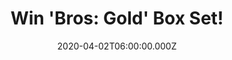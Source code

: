 ---
campaign-uuid: "c-2caadf8e-0803-477b-bb67-a473028b494c"
type: "Competition"
category: "Music"
date: "2020-04-02T06:00:00.000Z"
end-date: "2020-05-02T23:59:00.000Z"
disable-form: false
is_promoted: false
has_entry_page: true
title: "Win 'Bros: Gold' Box Set!"
competition-description: "<p>We have managed to get our hands on the only Bros compilation\
  \ you'll ever need. This definitive 3CD set features 45 tracks focused on their\
  \ biggest hits, including 11 top 40 hit singles.</p>\n<p>Want it? Click below for\
  \ a chance to win.</p>\n"
hero-header: "Win 'Bros: Gold' Box Set!"
terms-confirmation: "N/A"
banner-img: "https://assets.expresslyapp.com/asset-291002d6-1afc-4eea-b5d0-4f96d1ab02b7.jpg"
logo-left-href: "http://club.expressly.io"
logo-left-image: "https://assets.expresslyapp.com/asset-e5f474d1-2551-492a-9865-4dc5ae5f0523.jpg"
logo-left-title: "Expressly Club"
bg-image-hero: "https://assets.expresslyapp.com/asset-821c1bd4-3bd7-42eb-9cea-4a0591072d9f.jpg"
bg-image-first: "https://assets.expresslyapp.com/asset-126f4943-be68-483c-b739-561ff6548143.jpg"
section1-content: "<p>Bros are one of the biggest bands from the 1980s, consisting\
  \ of two Twin brothers Matt and Luke Goss and Craig Logan. They were England's biggest\
  \ heartthrobs scoring eight consecutive top ten hits and in 1989 they won a BRIT\
  \ for the best new artist. This definitive 3CD set features 45 tracks focused on\
  \ their biggest hits, including 11 top 40 hit singles. </p>\n<p>Click below and\
  \ it could be yours!</p>\n"
entry-title: "Win 'Bros: Gold' Box Set!"
entry-content: "<p>Enter the draw to win 'Bros: Gold Box Set' by completing the form\
  \ below before 23:59 on the 2nd of May 2020.</p>\n"
has-winner: false
prize-description: "'Bros: Gold' Box Set!"
special-conditions: "Multiple entries are allowed up to one every day.\r\n\r\nThis\
  \ competition is also available on: https://aaa.nme.com/competitions/box-set-gold"
country-restrictions:
- "GB"
---